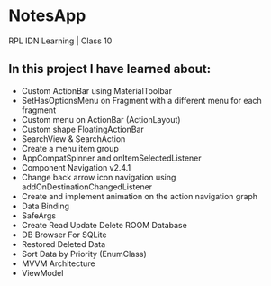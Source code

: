 # NotesApp
RPL IDN Learning | Class 10

## In this project I have learned about:
- Custom ActionBar using MaterialToolbar
- SetHasOptionsMenu on Fragment with a different menu for each fragment
- Custom menu on ActionBar (ActionLayout)
- Custom shape FloatingActionBar
- SearchView & SearchAction
- Create a menu item group
- AppCompatSpinner and onItemSelectedListener
- Component Navigation v2.4.1
- Change back arrow icon navigation using addOnDestinationChangedListener
- Create and implement animation on the action navigation graph
- Data Binding
- SafeArgs
- Create Read Update Delete ROOM Database
- DB Browser For SQLite
- Restored Deleted Data
- Sort Data by Priority (EnumClass)
- MVVM Architecture
- ViewModel
